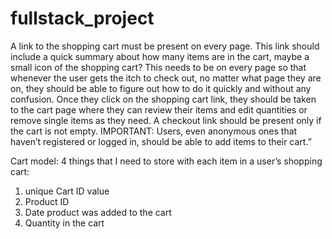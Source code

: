 # fullstack_project




A link to the shopping cart must be present on every page. This link should include a quick
summary about how many items are in the cart, maybe a small icon of the shopping cart? This needs to
be on every page so that whenever the user gets the itch to check out, no matter what page they are on,
they should be able to figure out how to do it quickly and without any confusion. Once they click on the 
shopping cart link, they should be taken to the cart page where they can review their items and edit
quantities or remove single items as they need. A checkout link should be present only if the cart is not
empty. IMPORTANT: Users, even anonymous ones that haven’t registered or logged in, should be able to
add items to their cart.”

Cart model:  4 things that I need to store with each item in a
user’s shopping cart:
1. unique Cart ID value
2. Product ID
3. Date product was added to the cart
4. Quantity in the cart